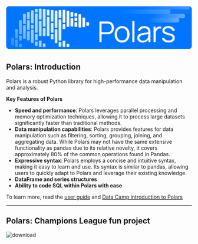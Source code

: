 <h1 align="center">
  <img src="https://raw.githubusercontent.com/pola-rs/polars-static/master/banner/polars_github_banner.svg" alt="Polars logo">
  <br>
</h1>


## Polars: Introduction 

Polars is a robust Python library for high-performance data manipulation and analysis.

**Key Features of Polars**
- **Speed and performance**: Polars leverages parallel processing and memory optimization techniques, allowing it to process large datasets significantly faster than traditional methods.
- **Data manipulation capabilities**: Polars provides features for data manipulation such as filtering, sorting, grouping, joining, and aggregating data. While Polars may not have the same extensive functionality as pandas due to its relative novelty, it covers approximately 80% of the common operations found in Pandas.
- **Expressive syntax**: Polars employs a concise and intuitive syntax, making it easy to learn and use. Its syntax is similar to pandas, allowing users to quickly adapt to Polars and leverage their existing knowledge.
- **DataFrame and series structures**
- **Ability to code SQL within Polars with ease**

To learn more, read the [user guide](https://docs.pola.rs/) and [Data Camp introduction to Polars](https://www.datacamp.com/blog/an-introduction-to-polars-python-s-tool-for-large-scale-data-analysis)

***

## Polars: Champions League fun project 
![download](https://github.com/user-attachments/assets/bef70db7-d093-4580-8a13-d6c3ac48f444)






